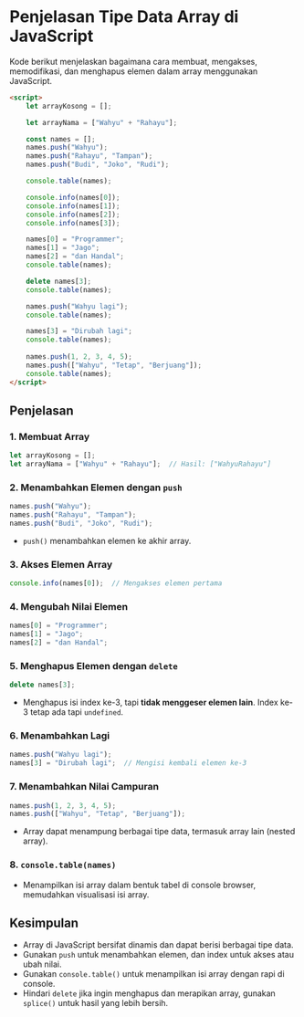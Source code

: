 # Penjelasan Tipe Data Array di JavaScript

Kode berikut menjelaskan bagaimana cara membuat, mengakses, memodifikasi, dan menghapus elemen dalam array menggunakan JavaScript.

```html
<script>
    let arrayKosong = [];

    let arrayNama = ["Wahyu" + "Rahayu"];

    const names = [];
    names.push("Wahyu");
    names.push("Rahayu", "Tampan");
    names.push("Budi", "Joko", "Rudi");

    console.table(names);

    console.info(names[0]);
    console.info(names[1]);
    console.info(names[2]);
    console.info(names[3]);

    names[0] = "Programmer";
    names[1] = "Jago";
    names[2] = "dan Handal";
    console.table(names);

    delete names[3];
    console.table(names);

    names.push("Wahyu lagi");
    console.table(names);

    names[3] = "Dirubah lagi";
    console.table(names);
    
    names.push(1, 2, 3, 4, 5);
    names.push(["Wahyu", "Tetap", "Berjuang"]);
    console.table(names);
</script>
```

## Penjelasan

### 1. Membuat Array

```javascript
let arrayKosong = [];
let arrayNama = ["Wahyu" + "Rahayu"];  // Hasil: ["WahyuRahayu"]
```

### 2. Menambahkan Elemen dengan `push`

```javascript
names.push("Wahyu");
names.push("Rahayu", "Tampan");
names.push("Budi", "Joko", "Rudi");
```

- `push()` menambahkan elemen ke akhir array.

### 3. Akses Elemen Array

```javascript
console.info(names[0]);  // Mengakses elemen pertama
```

### 4. Mengubah Nilai Elemen

```javascript
names[0] = "Programmer";
names[1] = "Jago";
names[2] = "dan Handal";
```

### 5. Menghapus Elemen dengan `delete`

```javascript
delete names[3];
```

- Menghapus isi index ke-3, tapi **tidak menggeser elemen lain**. Index ke-3 tetap ada tapi `undefined`.

### 6. Menambahkan Lagi

```javascript
names.push("Wahyu lagi");
names[3] = "Dirubah lagi";  // Mengisi kembali elemen ke-3
```

### 7. Menambahkan Nilai Campuran

```javascript
names.push(1, 2, 3, 4, 5);
names.push(["Wahyu", "Tetap", "Berjuang"]);
```

- Array dapat menampung berbagai tipe data, termasuk array lain (nested array).

### 8. `console.table(names)`

- Menampilkan isi array dalam bentuk tabel di console browser, memudahkan visualisasi isi array.

## Kesimpulan

- Array di JavaScript bersifat dinamis dan dapat berisi berbagai tipe data.
- Gunakan `push` untuk menambahkan elemen, dan index untuk akses atau ubah nilai.
- Gunakan `console.table()` untuk menampilkan isi array dengan rapi di console.
- Hindari `delete` jika ingin menghapus dan merapikan array, gunakan `splice()` untuk hasil yang lebih bersih.
